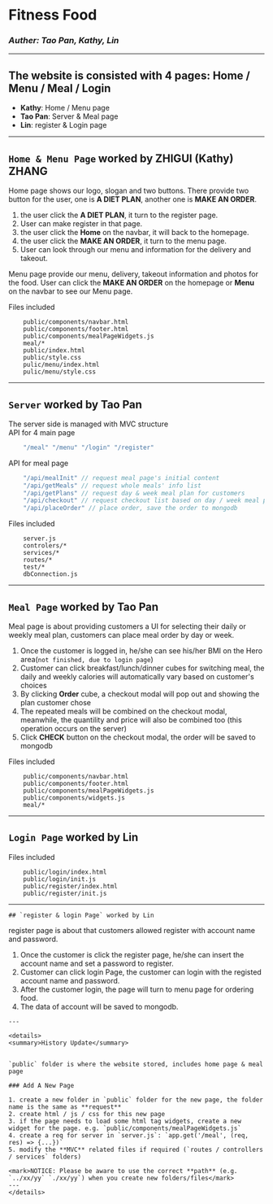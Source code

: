 # Fitness Food 
### _Auther: Tao Pan, Kathy, Lin_
---

## The website is consisted with 4 pages: Home / Menu / Meal / Login

* **Kathy**: Home / Menu page
* **Tao Pan**: Server & Meal page
* **Lin**: register & Login page

---
## `Home & Menu Page` worked by ZHIGUI (Kathy) ZHANG

Home page shows our logo, slogan and two buttons. There provide two button for the user, one is **A DIET PLAN**, another one is **MAKE AN ORDER**.
1. the user click the **A DIET PLAN**, it turn to the register page.
2. User can make register in that page.
3. the user click the **Home** on the navbar, it will back to the homepage.
4. the user click the **MAKE AN ORDER**, it turn to the menu page.
5. User can look through our menu and information for the delivery and takeout.

Menu page provide our menu, delivery, takeout information and photos for the food. User can click the **MAKE AN ORDER** on the homepage or **Menu** on the navbar to see our Menu page.


Files included
``` 
    public/components/navbar.html
    public/components/footer.html
    public/components/mealPageWidgets.js
    meal/*
    public/index.html
    public/style.css
    pulic/menu/index.html
    pulic/menu/style.css
```
---
## `Server` worked by Tao Pan
The server side is managed with MVC structure  
API for 4 main page
```js
    "/meal" "/menu" "/login" "/register"
```
API for meal page 
```js
    "/api/mealInit" // request meal page's initial content
    "/api/getMeals" // request whole meals' info list
    "/api/getPlans" // request day & week meal plan for customers
    "/api/checkout" // request checkout list based on day / week meal plan
    "/api/placeOrder" // place order, save the order to mongodb
```
Files included
``` 
    server.js 
    controlers/*
    services/*
    routes/*
    test/*
    dbConnection.js
```

---
## `Meal Page` worked by Tao Pan
Meal page is about providing customers a UI for selecting their daily or weekly meal plan, customers can place meal order by day or week.  
1. Once the customer is logged in, he/she can see his/her BMI on the Hero area(`not finished, due to login page`)
2. Customer can click breakfast/lunch/dinner cubes for switching meal, the daily and weekly calories will automatically vary based on customer's choices 
3. By clicking **Order** cube, a checkout modal will pop out and showing the plan customer chose
4. The repeated meals will be combined on the checkout modal, meanwhile, the quantility and price will also be combined too (this operation occurs on the server)
5. Click **CHECK** button on the checkout modal, the order will be saved to mongodb

Files included
```
    public/components/navbar.html
    public/components/footer.html
    public/components/mealPageWidgets.js
    public/components/widgets.js
    meal/*

```

---
## `Login Page` worked by Lin

Files included
``` 
    public/login/index.html
    public/login/init.js
    public/register/index.html
    public/register/init.js
``` 
---
    ## `register & login Page` worked by Lin
register page is about that customers allowed register with account name and password.
1. Once the customer is click the register page, he/she can insert the account name and set a password to register.
2. Customer can click login Page, the customer can login with the registed account name and password.
3. After the customer login, the page will turn to menu page for ordering food.
4. The data of account will be saved to mongodb.

```
---

<details>
<summary>History Update</summary>


`public` folder is where the website stored, includes home page & meal page

### Add A New Page

1. create a new folder in `public` folder for the new page, the folder name is the same as **request**
2. create html / js / css for this new page
3. if the page needs to load some html tag widgets, create a new widget for the page. e.g. `public/components/mealPageWidgets.js`
4. create a req for server in `server.js`: `app.get('/meal', (req, res) => {...})`
5. modify the **MVC** related files if required (`routes / controllers / services` folders)

<mark>NOTICE: Please be aware to use the correct **path** (e.g. `../xx/yy` `./xx/yy`) when you create new folders/files</mark>
---
</details>
